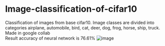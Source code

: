 # Image-classification-of-cifar10
Classification of images from base cifar10. Image classes are divided into categories airplane, automobile, bird, cat, deer, dog, frog, horse, ship, truck.<br />
Made in google collab <br />
Result accuracy of neural network is 76.61%
![image](https://user-images.githubusercontent.com/52015177/185642983-2ca5256d-2e0f-493e-b100-68346b42a57f.png)

